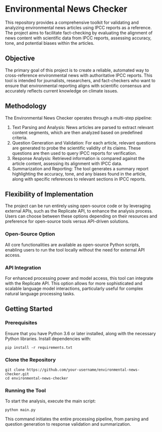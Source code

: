 # Environmental News Checker

This repository provides a comprehensive toolkit for validating and analyzing environmental news articles using IPCC reports as a reference. The project aims to facilitate fact-checking by evaluating the alignment of news content with scientific data from IPCC reports, assessing accuracy, tone, and potential biases within the articles.

## Objective

The primary goal of this project is to create a reliable, automated way to cross-reference environmental news with authoritative IPCC reports. This tool is intended for journalists, researchers, and fact-checkers who want to ensure that environmental reporting aligns with scientific consensus and accurately reflects current knowledge on climate issues.

## Methodology

The Environmental News Checker operates through a multi-step pipeline:

1. Text Parsing and Analysis: News articles are parsed to extract relevant content segments, which are then analyzed based on predefined criteria.
2. Question Generation and Validation: For each article, relevant questions are generated to probe the scientific validity of its claims. These questions are then used to query IPCC reports for verification.
3. Response Analysis: Retrieved information is compared against the article content, assessing its alignment with IPCC data.
4. Summarization and Reporting: The tool generates a summary report highlighting the accuracy, tone, and any biases found in the article, along with specific references to relevant sections in IPCC reports.

## Flexibility of Implementation

The project can be run entirely using open-source code or by leveraging external APIs, such as the Replicate API, to enhance the analysis process. Users can choose between these options depending on their resources and preference for open-source tools versus API-driven solutions.

### Open-Source Option

All core functionalities are available as open-source Python scripts, enabling users to run the tool locally without the need for external API access.

### API Integration

For enhanced processing power and model access, this tool can integrate with the Replicate API. This option allows for more sophisticated and scalable language model interactions, particularly useful for complex natural language processing tasks.

## Getting Started

### Prerequisites

Ensure that you have Python 3.6 or later installed, along with the necessary Python libraries. Install dependencies with:

```{python}
pip install -r requirements.txt
```


### Clone the Repository

```{python}
git clone https://github.com/your-username/environmental-news-checker.git
cd environmental-news-checker
```


### Running the Tool

To start the analysis, execute the main script:

```{python}
python main.py
```

This command initiates the entire processing pipeline, from parsing and question generation to response validation and summarization.
